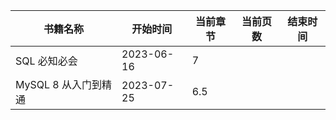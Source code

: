 | 书籍名称             | 开始时间   | 当前章节 | 当前页数 | 结束时间 |
| -------------------- | ---------- | -------- | -------- | -------- |
| SQL 必知必会         | 2023-06-16 | 7        |          |          |
| MySQL 8 从入门到精通 | 2023-07-25 | 6.5      |          |          |

